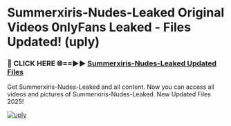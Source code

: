 # Summerxiris-Nudes-Leaked Original Videos 0nlyFans Leaked - Files Updated! (uply)

<h3>🔴 CLICK HERE 🌐==►► <a href="https://tinyurl.com/4mcuefdz" rel="nofollow">Summerxiris-Nudes-Leaked Updated Files</a></h3>

Get Summerxiris-Nudes-Leaked and all content. Now you can access all videos and pictures of Summerxiris-Nudes-Leaked. New Updated Files 2025!

[![uply](https://i.imgur.com/StAQSOY.gif)](https://tinyurl.com/4mcuefdz)
